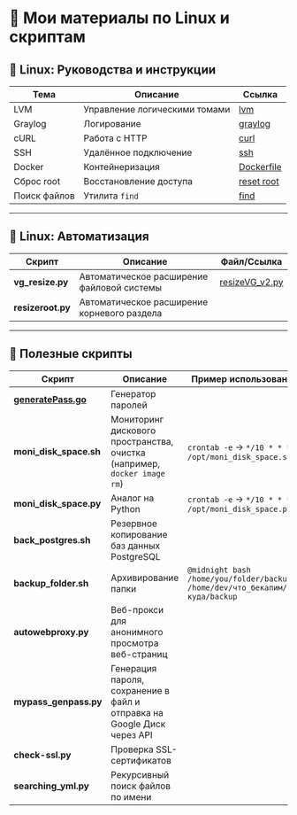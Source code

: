 # 📂 Мои материалы по Linux и скриптам

## 📌 Linux: Руководства и инструкции

| Тема       | Описание                     | Ссылка                                                                 |
|------------|------------------------------|------------------------------------------------------------------------|
| LVM        | Управление логическими томами | [lvm](https://github.com/suharevA/my/blob/main/lvm)                  |
| Graylog    | Логирование                  | [graylog](https://github.com/suharevA/my/blob/main/graylog)          |
| cURL       | Работа с HTTP                | [curl](https://github.com/suharevA/my/blob/main/curl)                |
| SSH        | Удалённое подключение         | [ssh](https://github.com/suharevA/my/blob/main/ssh)                  |
| Docker     | Контейнеризация              | [Dockerfile](https://github.com/suharevA/my/blob/main/Dockerfile)     |
| Сброс root | Восстановление доступа       | [reset root](https://github.com/suharevA/my/blob/main/resetroot)      |
| Поиск файлов | Утилита `find`             | [find](https://github.com/suharevA/my/blob/main/find)                |

---

## 📌 Linux: Автоматизация

| Скрипт               | Описание                              | Файл/Ссылка                          |
|----------------------|---------------------------------------|---------------------------------------|
| **vg_resize.py**     | Автоматическое расширение файловой системы | [resizeVG_v2.py](automation/resizeVG_v2.py) |
| **resizeroot.py**    | Автоматическое расширение корневого раздела |                                       |

---

## 📌 Полезные скрипты

| Скрипт                     | Описание                                                                 | Пример использования/Запуск         |
|----------------------------|--------------------------------------------------------------------------|--------------------------------------|
| **[generatePass.go](generatePass.go)** | Генератор паролей                                                        |                                      |
| **moni_disk_space.sh**     | Мониторинг дискового пространства, очистка (например, `docker image rm`) | `crontab -e` → `*/10 * * * * /opt/moni_disk_space.sh` |
| **moni_disk_space.py**     | Аналог на Python                                                         | `crontab -e` → `*/10 * * * * /opt/moni_disk_space.py` |
| **back_postgres.sh**       | Резервное копирование баз данных PostgreSQL                              |                                      |
| **backup_folder.sh**       | Архивирование папки                                                     | `@midnight bash /home/you/folder/backup_folder.sh /home/dev/что_бекапим/ /home/куда/backup` |
| **autowebproxy.py**        | Веб-прокси для анонимного просмотра веб-страниц                          |                                      |
| **mypass_genpass.py**      | Генерация пароля, сохранение в файл и отправка на Google Диск через API |                                      |
| **check-ssl.py**           | Проверка SSL-сертификатов                                                |                                      |
| **searching_yml.py**       | Рекурсивный поиск файлов по имени                                        |                                      |
